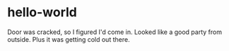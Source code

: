 # hello-world
Door was cracked, so I figured I'd come in. Looked like a good party from outside. Plus it was getting cold out there.
